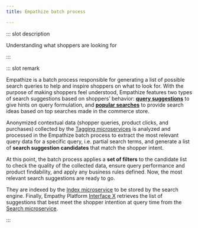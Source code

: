 ```yaml
---
title: Empathize batch process

---
```


::: slot description

Understanding what shoppers are looking for

:::

::: slot remark

Empathize is a batch process responsible for generating a list of possible search queries to help and inspire shoppers on what to look for. With the purpose of making shoppers feel understood, Empathize features two types of search suggestions based on shoppers’ behavior: [**query suggestions**](../interface/query-suggestions.md) to give hints on query formulation, and [**popular searches**](../interface/popular-searches.md) to provide search ideas based on top searches made in the commerce store. 

Anonymized contextual data (shopper queries, product clicks, and purchases) collected by the [Tagging microservices](tagging-service.md) is analyzed and processed in the Empathize batch process to extract the most relevant query data for a specific query, i.e. partial search terms, and generate a list of **search suggestion candidates** that match the shopper intent. 

At this point, the batch process applies a **set of filters** to the candidate list to check the quality of the collected data, ensure query performance and product findability, and apply any business rules defined. Now, the most relevant search suggestions are ready to go. 

They are indexed by the [Index microservice](index-service.md) to be stored by the search engine. Finally, Empathy Platform [Interface X](../interface/) retrieves the list of suggestions that best meet the shopper intention at query time from the [Search microservice](search-service.md).


:::
<MoreInfo>
<Flex theme="links">

<GoTo title="The inner workings of Query Suggestions" to="/explore-empathy-platform/features/query-suggestions-overview.html#the-inner-workings-of-query-suggestions"></GoTo>

<GoTo title="The inner workings of Popular Searches" to="/explore-empathy-platform/features/popular-searches-overview.html#the-inner-workings-of-popular-searches"></GoTo>

</Flex>
</MoreInfo>